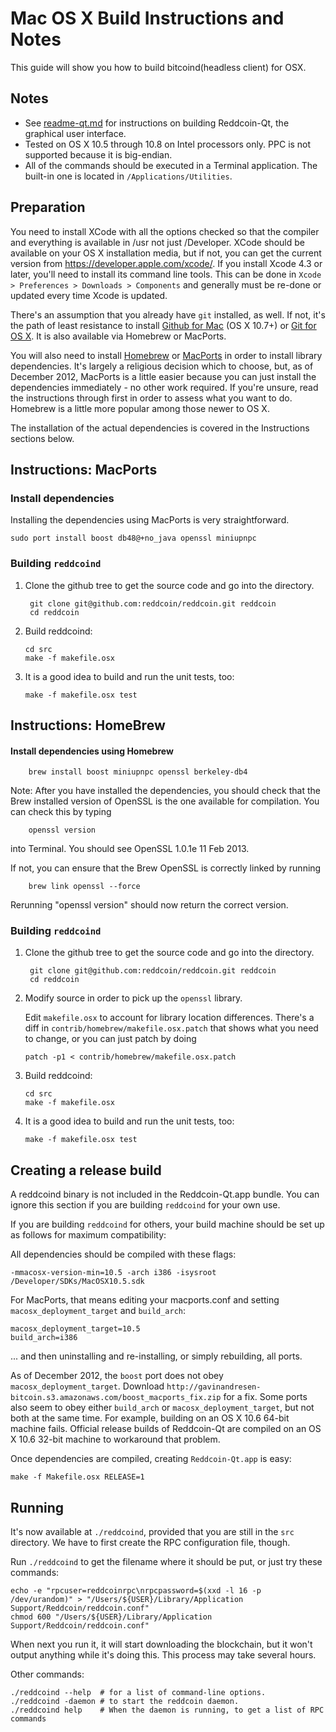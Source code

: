 Mac OS X Build Instructions and Notes
====================================
This guide will show you how to build bitcoind(headless client) for OSX.

Notes
-----

* See [readme-qt.md](readme-qt.md) for instructions on building Reddcoin-Qt, the
graphical user interface.
* Tested on OS X 10.5 through 10.8 on Intel processors only. PPC is not
supported because it is big-endian.
* All of the commands should be executed in a Terminal application. The
built-in one is located in `/Applications/Utilities`.

Preparation
-----------

You need to install XCode with all the options checked so that the compiler
and everything is available in /usr not just /Developer. XCode should be
available on your OS X installation media, but if not, you can get the
current version from https://developer.apple.com/xcode/. If you install
Xcode 4.3 or later, you'll need to install its command line tools. This can
be done in `Xcode > Preferences > Downloads > Components` and generally must
be re-done or updated every time Xcode is updated.

There's an assumption that you already have `git` installed, as well. If
not, it's the path of least resistance to install [Github for Mac](https://mac.github.com/)
(OS X 10.7+) or
[Git for OS X](https://code.google.com/p/git-osx-installer/). It is also
available via Homebrew or MacPorts.

You will also need to install [Homebrew](http://mxcl.github.io/homebrew/)
or [MacPorts](https://www.macports.org/) in order to install library
dependencies. It's largely a religious decision which to choose, but, as of
December 2012, MacPorts is a little easier because you can just install the
dependencies immediately - no other work required. If you're unsure, read
the instructions through first in order to assess what you want to do.
Homebrew is a little more popular among those newer to OS X.

The installation of the actual dependencies is covered in the Instructions
sections below.

Instructions: MacPorts
----------------------

### Install dependencies

Installing the dependencies using MacPorts is very straightforward.

    sudo port install boost db48@+no_java openssl miniupnpc

### Building `reddcoind`

1. Clone the github tree to get the source code and go into the directory.

        git clone git@github.com:reddcoin/reddcoin.git reddcoin
        cd reddcoin

2.  Build reddcoind:

        cd src
        make -f makefile.osx

3.  It is a good idea to build and run the unit tests, too:

        make -f makefile.osx test

Instructions: HomeBrew
----------------------

#### Install dependencies using Homebrew

        brew install boost miniupnpc openssl berkeley-db4

Note: After you have installed the dependencies, you should check that the Brew installed version of OpenSSL is the one available for compilation. You can check this by typing

        openssl version

into Terminal. You should see OpenSSL 1.0.1e 11 Feb 2013.

If not, you can ensure that the Brew OpenSSL is correctly linked by running

        brew link openssl --force

Rerunning "openssl version" should now return the correct version.

### Building `reddcoind`

1. Clone the github tree to get the source code and go into the directory.

        git clone git@github.com:reddcoin/reddcoin.git reddcoin
        cd reddcoin

2.  Modify source in order to pick up the `openssl` library.

    Edit `makefile.osx` to account for library location differences. There's a
    diff in `contrib/homebrew/makefile.osx.patch` that shows what you need to
    change, or you can just patch by doing

        patch -p1 < contrib/homebrew/makefile.osx.patch

3.  Build reddcoind:

        cd src
        make -f makefile.osx

4.  It is a good idea to build and run the unit tests, too:

        make -f makefile.osx test

Creating a release build
------------------------

A reddcoind binary is not included in the Reddcoin-Qt.app bundle. You can ignore
this section if you are building `reddcoind` for your own use.

If you are building `reddcoind` for others, your build machine should be set up
as follows for maximum compatibility:

All dependencies should be compiled with these flags:

    -mmacosx-version-min=10.5 -arch i386 -isysroot /Developer/SDKs/MacOSX10.5.sdk

For MacPorts, that means editing your macports.conf and setting
`macosx_deployment_target` and `build_arch`:

    macosx_deployment_target=10.5
    build_arch=i386

... and then uninstalling and re-installing, or simply rebuilding, all ports.

As of December 2012, the `boost` port does not obey `macosx_deployment_target`.
Download `http://gavinandresen-bitcoin.s3.amazonaws.com/boost_macports_fix.zip`
for a fix. Some ports also seem to obey either `build_arch` or
`macosx_deployment_target`, but not both at the same time. For example, building
on an OS X 10.6 64-bit machine fails. Official release builds of Reddcoin-Qt are
compiled on an OS X 10.6 32-bit machine to workaround that problem.

Once dependencies are compiled, creating `Reddcoin-Qt.app` is easy:

    make -f Makefile.osx RELEASE=1

Running
-------

It's now available at `./reddcoind`, provided that you are still in the `src`
directory. We have to first create the RPC configuration file, though.

Run `./reddcoind` to get the filename where it should be put, or just try these
commands:

    echo -e "rpcuser=reddcoinrpc\nrpcpassword=$(xxd -l 16 -p /dev/urandom)" > "/Users/${USER}/Library/Application Support/Reddcoin/reddcoin.conf"
    chmod 600 "/Users/${USER}/Library/Application Support/Reddcoin/reddcoin.conf"

When next you run it, it will start downloading the blockchain, but it won't
output anything while it's doing this. This process may take several hours.

Other commands:

    ./reddcoind --help  # for a list of command-line options.
    ./reddcoind -daemon # to start the reddcoin daemon.
    ./reddcoind help    # When the daemon is running, to get a list of RPC commands
